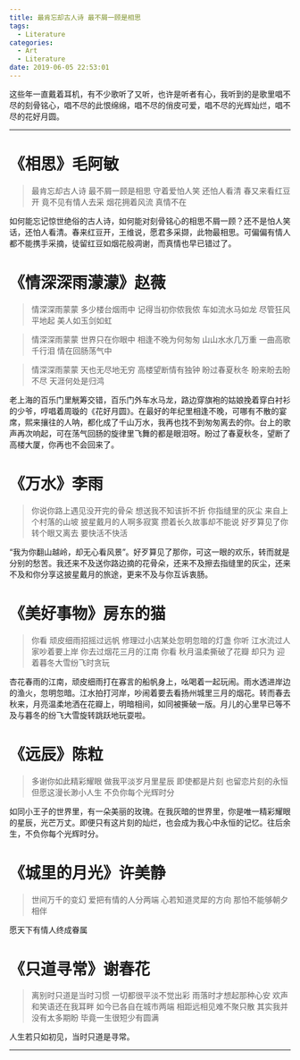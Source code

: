 ```yaml
---
title: 最肯忘却古人诗 最不屑一顾是相思
tags:
  - Literature
categories:
  - Art
  - Literature
date: 2019-06-05 22:53:01
---
```


这些年一直戴着耳机，有不少歌听了又听，也许是听者有心，我听到的是歌里唱不尽的刻骨铭心，唱不尽的此恨绵绵，唱不尽的俏皮可爱，唱不尽的光辉灿烂，唱不尽的花好月圆。

<!-- more -->

***

# 《相思》毛阿敏

>最肯忘却古人诗
最不屑一顾是相思
守着爱怕人笑
还怕人看清
春又来看红豆开
竟不见有情人去采
烟花拥着风流
真情不在

如何能忘记惊世绝俗的古人诗，如何能对刻骨铭心的相思不屑一顾？还不是怕人笑话，还怕人看清。春来红豆开，王维说，愿君多采撷，此物最相思。可偏偏有情人都不能携手采摘，徒留红豆如烟花般凋谢，而真情也早已错过了。

# 《情深深雨濛濛》赵薇

>情深深雨蒙蒙 多少楼台烟雨中
记得当初你侬我侬 车如流水马如龙
尽管狂风平地起 美人如玉剑如虹

>情深深雨蒙蒙 世界只在你眼中
相逢不晚为何匆匆 山山水水几万重
一曲高歌千行泪 情在回肠荡气中

>情深深雨蒙蒙 天也无尽地无穷
高楼望断情有独钟 盼过春夏秋冬
盼来盼去盼不尽 天涯何处是归鸿

老上海的百乐门里觥筹交错，百乐门外车水马龙，路边穿旗袍的姑娘挽着穿白衬衫的少爷，哼唱着周璇的《花好月圆》。在最好的年纪里相逢不晚，可哪有不散的宴席，熙来攘往的人呐，都化成了千山万水，我再也找不到匆匆离去的你。台上的歌声再次响起，可在荡气回肠的旋律里飞舞的都是眼泪呀。盼过了春夏秋冬，望断了高楼大厦，你再也不会回来了。


# 《万水》李雨

>你说你路上遇见没开完的骨朵
想送我不知该折不折
你指缝里的灰尘
来自上个村落的山坡
披星戴月的人啊多寂寞
攒着长久故事却不能说
好歹算见了你 转个眼又离去
要快活不快活

“我为你翻山越岭，却无心看风景”。好歹算见了那你，可这一眼的欢乐，转而就是分别的愁苦。我还来不及送你路边摘的花骨朵，还来不及擦去指缝里的灰尘，还来不及和你分享这披星戴月的旅途，更来不及与你互诉衷肠。

# 《美好事物》房东的猫

>你看 顽皮细雨招摇过远帆
修理过小店某处忽明忽暗的灯盏
你听 江水流过人家吵着要上岸
你去过烟花三月的江南
你看 秋月温柔撕破了花瓣
却只为 迎着暮冬大雪纷飞时贪玩

杏花春雨的江南，顽皮细雨打在寡言的船帆身上，吆喝着一起玩闹。雨水透进岸边的渔火，忽明忽暗。江水拍打河岸，吵闹着要去看扬州城里三月的烟花。转而春去秋来，月亮温柔地洒在花瓣上，明暗相间，如同被撕破一版。月儿的心里早已等不及与暮冬的纷飞大雪旋转跳跃地玩耍啦。

# 《远辰》陈粒

>多谢你如此精彩耀眼
做我平淡岁月里星辰
即使都是片刻
也留恋片刻的永恒
但愿这漫长渺小人生
不负你每个光辉时分

如同小王子的世界里，有一朵美丽的玫瑰。在我灰暗的世界里，你是唯一精彩耀眼的星辰，光芒万丈。即便只有这片刻的灿烂，也会成为我心中永恒的记忆。往后余生，不负你每个光辉时分。

# 《城里的月光》许美静

>世间万千的变幻
爱把有情的人分两端
心若知道灵犀的方向
那怕不能够朝夕相伴

愿天下有情人终成眷属

# 《只道寻常》谢春花

>离别时只道是当时习惯
一切都很平淡不觉出彩
雨落时才想起那种心安
欢声和笑语还在我耳畔
如今已各自在城市两端
相距远相见难不聚只散
其实我并没有太多期盼
毕竟一生很短少有圆满

人生若只如初见，当时只道是寻常。

***


